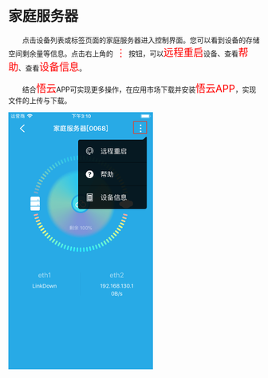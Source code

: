 # 家庭服务器

&emsp;&emsp;点击设备列表或标签页面的家庭服务器进入控制界面。您可以看到设备的存储空间剩余量等信息。点击右上角的<font style='color:#ff0000;font-size:20px'> ⋮ </font>按钮，可以<font style='color:#ff0000;font-size:20px'>远程重启</font>设备、查看<font style='color:#ff0000;font-size:20px'>帮助</font>、查看<font style='color:#ff0000;font-size:20px'>设备信息</font>。

&emsp;&emsp;结合<font style='color:#ff0000;font-size:20px'>悟云</font>APP可实现更多操作，在应用市场下载并安装<font style='color:#ff0000;font-size:20px'>悟云APP</font>，实现文件的上传与下载。

<img src="../images/WiFi/家庭服务器/控制界面.png" width = "290" height = "515">
